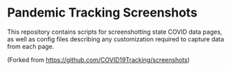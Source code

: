 # Pandemic Tracking Screenshots

This repository contains scripts for screenshotting state COVID data pages, as well as config files describing any customization required to capture data from each page.

(Forked from https://github.com/COVID19Tracking/screenshots)
